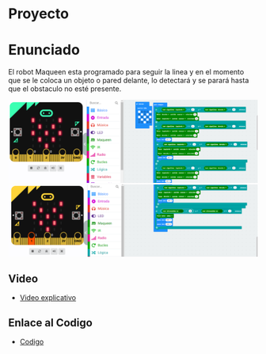 # Proyecto
# Enunciado
El robot Maqueen esta programado para seguir la linea y en el momento que se le coloca un objeto o pared delante, lo detectará y se parará hasta que el obstaculo no esté presente.

![image](proyecto_1.PNG)
![image](proyecto2.PNG)

## Video
   - [Video explicativo](https://youtu.be/k5n8fnNOLoY)

## Enlace al Codigo

- [Codigo](microbitProyecto.hex)
